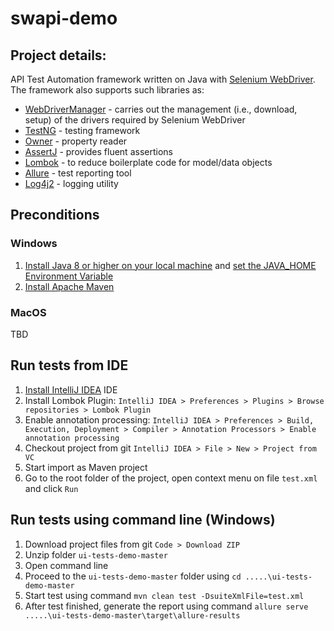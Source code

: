 # swapi-demo

## Project details:
API Test Automation framework written on Java with [Selenium WebDriver](https://www.selenium.dev/documentation/webdriver/). The framework also supports such libraries as:
- [WebDriverManager](https://github.com/bonigarcia/webdrivermanager) - carries out the management (i.e., download, setup) of the drivers required by Selenium WebDriver
- [TestNG](https://testng.org/doc/) - testing framework
- [Owner](https://github.com/matteobaccan/owner) - property reader
- [AssertJ](https://assertj.github.io/doc/) - provides fluent assertions
- [Lombok](https://github.com/projectlombok/lombok) - to reduce boilerplate code for model/data objects
- [Allure](https://github.com/allure-framework/allure-java) - test reporting tool
- [Log4j2](https://logging.apache.org/log4j/2.x/) - logging utility

## Preconditions
### Windows
1. [Install Java 8 or higher on your local machine](https://java.com/en/download/) and [set the JAVA_HOME Environment Variable](https://confluence.atlassian.com/doc/setting-the-java_home-variable-in-windows-8895.html)
2. [Install Apache Maven](https://maven.apache.org/install.html)
### MacOS
TBD

## Run tests from IDE
1. [Install IntelliJ IDEA](https://www.jetbrains.com/idea/) IDE
2. Install Lombok Plugin: `IntelliJ IDEA > Preferences > Plugins > Browse repositories > Lombok Plugin`
3. Enable annotation processing: `IntelliJ IDEA > Preferences > Build, Execution, Deployment > Compiler > Annotation Processors > Enable annotation processing`
4. Checkout project from git `IntelliJ IDEA > File > New > Project from VC`
5. Start import as Maven project
6. Go to the root folder of the project, open context menu on file `test.xml` and click `Run`

## Run tests using command line (Windows)
1. Download project files from git `Code > Download ZIP`
2. Unzip folder `ui-tests-demo-master`
3. Open command line
4. Proceed to the `ui-tests-demo-master` folder using `cd .....\ui-tests-demo-master`  
5. Start test using command `mvn clean test -DsuiteXmlFile=test.xml`
6. After test finished, generate the report using command `allure serve .....\ui-tests-demo-master\target\allure-results`
